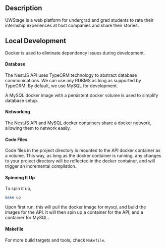 ## Description

UWStage is a web platform for undergrad and grad students to rate their internship experiences at host companies and share their stories. 

## Local Development
Docker is used to eliminate dependency issues during development.

#### Database
The NestJS API uses TypeORM technology to abstract database communications. We can use any RDBMS as long as supported by TypeORM. By default, 
we use MySQL for development. 

A MySQL docker image with a persistent docker volume is used to simplify database setup.

#### Networking
The NestJS API and MySQL docker containers share a docker network, allowing them to network easily. 

#### Code Files
Code files in the project directory is mounted to the API docker container as a volume. This way, as long as the docker container is running,
any changes to your project directory will be reflected in the docker container, and will trigger an incremental compilation.

#### Spinning It Up
To spin it up,
```bash
make up
```
Upon first run, this will pull the docker image for mysql, and build the images for the API. 
It will then spin up a container for the API, and a container for MySQL.

#### Makefile
For more build targets and tools, check `Makefile`.
